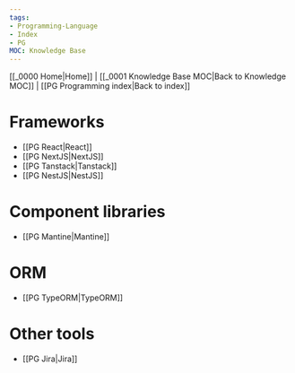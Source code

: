 ```yaml
---
tags: 
- Programming-Language
- Index
- PG
MOC: Knowledge Base
---
```

[[_0000 Home|Home]] | [[_0001 Knowledge Base MOC|Back to Knowledge MOC]] | [[PG Programming index|Back to index]]

# Frameworks
- [[PG React|React]]
- [[PG NextJS|NextJS]]
- [[PG Tanstack|Tanstack]]
- [[PG NestJS|NestJS]]
# Component libraries
- [[PG Mantine|Mantine]]
# ORM
- [[PG TypeORM|TypeORM]]
# Other tools
- [[PG Jira|Jira]]